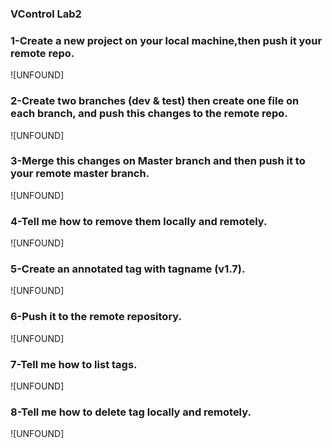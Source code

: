 ### VControl Lab2

### 1-Create a new project on your local machine,then push it your remote repo.
![UNFOUND]

### 2-Create two branches (dev & test) then create one file on each branch, and push this changes to the remote repo.
![UNFOUND]

### 3-Merge this changes on Master branch and then push it to your remote master branch.
![UNFOUND]

### 4-Tell me how to remove them locally and remotely.
![UNFOUND]

### 5-Create an annotated tag with tagname (v1.7).
![UNFOUND]

### 6-Push it to the remote repository.
![UNFOUND]

### 7-Tell me how to list tags.
![UNFOUND]

### 8-Tell me how to delete tag locally and remotely.
![UNFOUND]
